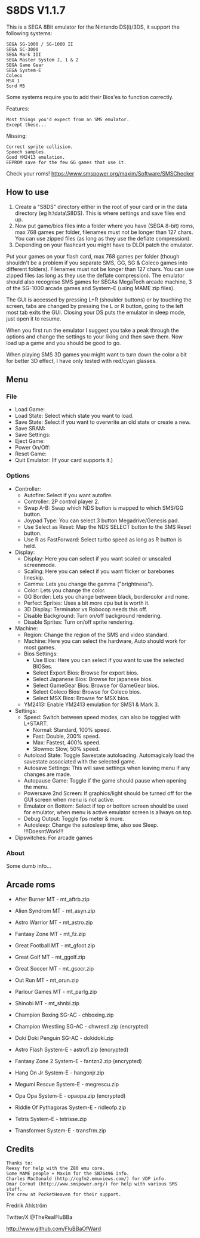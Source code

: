# S8DS V1.1.7

This is a SEGA 8Bit emulator for the Nintendo DS(i)/3DS, it support the following systems:

	SEGA SG-1000 / SG-1000 II
	SEGA SC-3000
	SEGA Mark III
	SEGA Master System J, 1 & 2
	SEGA Game Gear
	SEGA System-E
	Coleco
	MSX 1
	Sord M5

Some systems require you to add their Bios'es to function correctly.

Features:

	Most things you'd expect from an SMS emulator.
	Except these...

Missing:

	Correct sprite collision.
	Speech samples.
	Good YM2413 emulation.
	EEPROM save for the few GG games that use it.

Check your roms!
https://www.smspower.org/maxim/Software/SMSChecker

## How to use

1. Create a "S8DS" directory either in the root of your card or in the data
 directory (eg h:\data\S8DS). This is where settings and save files end up.
2. Now put game/bios files into a folder where you have (SEGA 8-bit) roms, max
 768 games per folder, filenames must not be longer than 127 chars. You can use
 zipped files (as long as they use the deflate compression).
3. Depending on your flashcart you might have to DLDI patch the emulator.

Put your games on your flash card, max 768 games per folder (though shouldn't
be a problem if you separate SMS, GG, SG & Coleco games into different
folders). Filenames must not be longer than 127 chars. You can use zipped
files (as long as they use the deflate compression). The emulator should also
recognise SMS games for SEGAs MegaTech arcade machine, 3 of the SG-1000 arcade
games and System-E (using MAME zip files).

The GUI is accessed by pressing L+R (shoulder buttons) or by touching the
screen, tabs are changed by pressing the L or R button, going to the left most
tab exits the GUI. Closing your DS puts the emulator in sleep mode, just open
it to resume.

When you first run the emulator I suggest you take a peak through the options
and change the settings to your liking and then save them.
Now load up a game and you should be good to go.

When playing SMS 3D games you might want to turn down the color a bit for
better 3D effect, I have only tested with red/cyan glasses.

## Menu

### File

* Load Game:
* Load State: Select which state you want to load.
* Save State: Select if you want to overwrite an old state or create a new.
* Save SRAM:
* Save Settings:
* Eject Game:
* Power On/Off:
* Reset Game:
* Quit Emulator: (If your card supports it.)

### Options

* Controller:
  * Autofire: Select if you want autofire.
  * Controller: 2P control player 2.
  * Swap A-B: Swap which NDS button is mapped to which SMS/GG button.
  * Joypad Type: You can select 3 button Megadrive/Genesis pad.
  * Use Select as Reset: Map the NDS SELECT button to the SMS Reset button.
  * Use R as FastForward: Select turbo speed as long as R button is held.
* Display:
  * Display: Here you can select if you want scaled or unscaled screenmode.
  * Scaling: Here you can select if you want flicker or barebones lineskip.
  * Gamma: Lets you change the gamma ("brightness").
  * Color: Lets you change the color.
  * GG Border: Lets you change between black, bordercolor and none.
  * Perfect Sprites: Uses a bit more cpu but is worth it.
  * 3D Display: Terminator vs Robocop needs this off.
  * Disable Background: Turn on/off background rendering.
  * Disable Sprites: Turn on/off sprite rendering.
* Machine:
  * Region: Change the region of the SMS and video standard.
  * Machine: Here you can select the hardware, Auto should work for most games.
  * Bios Settings:
    * Use Bios: Here you can select if you want to use the selected BIOSes.
    * Select Export Bios: Browse for export bios.
    * Select Japanese Bios: Browse for japanese bios.
    * Select GameGear Bios: Browse for GameGear bios.
    * Select Coleco Bios: Browse for Coleco bios.
    * Select MSX Bios: Browse for MSX bios.
  * YM2413: Enable YM2413 emulation for SMS1 & Mark 3.
* Settings:
  * Speed: Switch between speed modes, can also be toggled with L+START.
    * Normal: Standard, 100% speed.
    * Fast: Double, 200% speed.
    * Max: Fastest, 400% speed.
    * Slowmo: Slow, 50% speed.
  * Autoload State: Toggle Savestate autoloading. Automagicaly load the
   savestate associated with the selected game.
  * Autosave Settings: This will save settings when leaving menu if any
   changes are made.
  * Autopause Game: Toggle if the game should pause when opening the menu.
  * Powersave 2nd Screen: If graphics/light should be turned off for the GUI
   screen when menu is not active.
  * Emulator on Bottom: Select if top or bottom screen should be used for
   emulator, when menu is active emulator screen is allways on top.
  * Debug Output: Toggle fps meter & more.
  * Autosleep: Change the autosleep time, also see Sleep. !!!DoesntWork!!!
* Dipswitches: For arcade games

### About

Some dumb info...

## Arcade roms

* After Burner MT - mt_aftrb.zip
* Alien Syndrom MT - mt_asyn.zip
* Astro Warrior MT - mt_astro.zip
* Fantasy Zone MT - mt_fz.zip
* Great Football MT - mt_gfoot.zip
* Great Golf MT - mt_ggolf.zip
* Great Soccer MT - mt_gsocr.zip
* Out Run MT - mt_orun.zip
* Parlour Games MT - mt_parlg.zip
* Shinobi MT - mt_shnbi.zip

* Champion Boxing SG-AC - chboxing.zip
* Champion Wrestling SG-AC - chwrestl.zip (encrypted)
* Doki Doki Penguin SG-AC - dokidoki.zip

* Astro Flash System-E - astrofl.zip (encrypted)
* Fantasy Zone 2 System-E - fantzn2.zip (encrypted)
* Hang On Jr System-E - hangonjr.zip
* Megumi Rescue System-E - megrescu.zip
* Opa Opa System-E - opaopa.zip (encrypted)
* Riddle Of Pythagoras System-E - ridleofp.zip
* Tetris System-E - tetrisse.zip
* Transformer System-E - transfrm.zip

## Credits

```text
Thanks to:
Reesy for help with the Z80 emu core.
Some MAME people + Maxim for the SN76496 info.
Charles MacDonald (http://cgfm2.emuviews.com/) for VDP info.
Omar Cornut (http://www.smspower.org/) for help with various SMS stuff.
The crew at PocketHeaven for their support.
```

Fredrik Ahlström

Twitter/X @TheRealFluBBa

http://www.github.com/FluBBaOfWard
